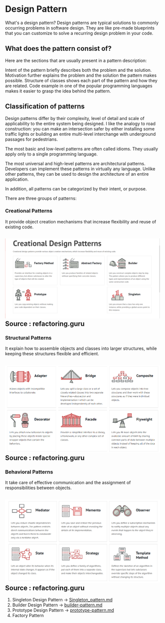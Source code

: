 # Design Pattern

What's a design pattern?
Design patterns are typical solutions to commonly occurring problems in software design. 
They are like pre-made blueprints that you can customize to solve a recurring design problem in your code.

## What does the pattern consist of?


Here are the sections that are usually present in a pattern description:

Intent of the pattern briefly describes both the problem and the solution.
Motivation further explains the problem and the solution the pattern makes possible.
Structure of classes shows each part of the pattern and how they are related.
Code example in one of the popular programming languages makes it easier to grasp the idea behind the pattern.

## Classification of patterns

Design patterns differ by their complexity, level of detail and scale of applicability to the entire system being designed. I like the analogy to road construction: you can make an intersection safer by either installing some traffic lights or building an entire multi-level interchange with underground passages for pedestrians.

The most basic and low-level patterns are often called idioms. They usually apply only to a single programming language.

The most universal and high-level patterns are architectural patterns. Developers can implement these patterns in virtually any language. Unlike other patterns, they can be used to design the architecture of an entire application.

In addition, all patterns can be categorized by their intent, or purpose. 

There are three groups of patterns:

### Creational Patterns 
It provide object creation mechanisms that increase flexibility and reuse of existing code.

![alt text](Creational%20Design%20Pattern.PNG "Image" )
Source : refactoring.guru
---------------------------------------------------------
### Structural Patterns
It explain how to assemble objects and classes into larger structures, while keeping these structures flexible and efficient.

![alt text](Structural%20Design%20Pattern.png "Image" )
Source : refactoring.guru
---------------------------------------------------------
### Behavioral Patterns
It take care of effective communication and the assignment of responsibilities between objects.

![alt text](Behavioural%20Design%20Pattern.png "Image" )
Source : refactoring.guru
----------------------------------------------------------
1. Singleton Design Pattern -> [Singleton_pattern.md](creational%2Fsingleton%2FSingleton_pattern.md)
2. Builder Design Pattern -> [builder-pattern.md](creational%2Fbuilder%2Fbuilder-pattern.md)
3. Prototype Design Pattern -> [prototype-pattern.md](creational%2Fprototype%2Fprototype-pattern.md)
4. Factory Pattern

